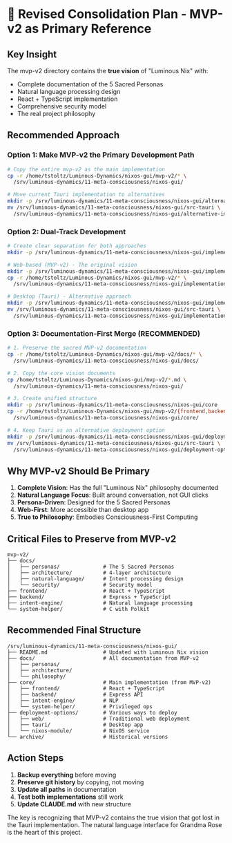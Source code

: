 # 📁 Revised Consolidation Plan - MVP-v2 as Primary Reference

## Key Insight
The mvp-v2 directory contains the **true vision** of "Luminous Nix" with:
- Complete documentation of the 5 Sacred Personas
- Natural language processing design
- React + TypeScript implementation
- Comprehensive security model
- The real project philosophy

## Recommended Approach

### Option 1: Make MVP-v2 the Primary Development Path
```bash
# Copy the entire mvp-v2 as the main implementation
cp -r /home/tstoltz/Luminous-Dynamics/nixos-gui/mvp-v2/* \
  /srv/luminous-dynamics/11-meta-consciousness/nixos-gui/

# Move current Tauri implementation to alternatives
mkdir -p /srv/luminous-dynamics/11-meta-consciousness/nixos-gui/alternative-implementations
mv /srv/luminous-dynamics/11-meta-consciousness/nixos-gui/src-tauri \
  /srv/luminous-dynamics/11-meta-consciousness/nixos-gui/alternative-implementations/tauri-desktop
```

### Option 2: Dual-Track Development
```bash
# Create clear separation for both approaches
mkdir -p /srv/luminous-dynamics/11-meta-consciousness/nixos-gui/implementations

# Web-based (MVP-v2) - The original vision
mkdir -p /srv/luminous-dynamics/11-meta-consciousness/nixos-gui/implementations/web-based
cp -r /home/tstoltz/Luminous-Dynamics/nixos-gui/mvp-v2/* \
  /srv/luminous-dynamics/11-meta-consciousness/nixos-gui/implementations/web-based/

# Desktop (Tauri) - Alternative approach
mkdir -p /srv/luminous-dynamics/11-meta-consciousness/nixos-gui/implementations/desktop
mv /srv/luminous-dynamics/11-meta-consciousness/nixos-gui/src-tauri \
  /srv/luminous-dynamics/11-meta-consciousness/nixos-gui/implementations/desktop/
```

### Option 3: Documentation-First Merge (RECOMMENDED)
```bash
# 1. Preserve the sacred MVP-v2 documentation
cp -r /home/tstoltz/Luminous-Dynamics/nixos-gui/mvp-v2/docs/* \
  /srv/luminous-dynamics/11-meta-consciousness/nixos-gui/docs/

# 2. Copy the core vision documents
cp /home/tstoltz/Luminous-Dynamics/nixos-gui/mvp-v2/*.md \
  /srv/luminous-dynamics/11-meta-consciousness/nixos-gui/

# 3. Create unified structure
mkdir -p /srv/luminous-dynamics/11-meta-consciousness/nixos-gui/core
cp -r /home/tstoltz/Luminous-Dynamics/nixos-gui/mvp-v2/{frontend,backend,intent-engine,system-helper} \
  /srv/luminous-dynamics/11-meta-consciousness/nixos-gui/core/

# 4. Keep Tauri as an alternative deployment option
mkdir -p /srv/luminous-dynamics/11-meta-consciousness/nixos-gui/deployment-options
mv /srv/luminous-dynamics/11-meta-consciousness/nixos-gui/src-tauri \
  /srv/luminous-dynamics/11-meta-consciousness/nixos-gui/deployment-options/tauri
```

## Why MVP-v2 Should Be Primary

1. **Complete Vision**: Has the full "Luminous Nix" philosophy documented
2. **Natural Language Focus**: Built around conversation, not GUI clicks
3. **Persona-Driven**: Designed for the 5 Sacred Personas
4. **Web-First**: More accessible than desktop app
5. **True to Philosophy**: Embodies Consciousness-First Computing

## Critical Files to Preserve from MVP-v2

```
mvp-v2/
├── docs/
│   ├── personas/              # The 5 Sacred Personas
│   ├── architecture/          # 4-layer architecture
│   ├── natural-language/      # Intent processing design
│   └── security/              # Security model
├── frontend/                  # React + TypeScript
├── backend/                   # Express + TypeScript
├── intent-engine/             # Natural language processing
└── system-helper/             # C with Polkit
```

## Recommended Final Structure

```
/srv/luminous-dynamics/11-meta-consciousness/nixos-gui/
├── README.md                  # Updated with Luminous Nix vision
├── docs/                      # All documentation from MVP-v2
│   ├── personas/
│   ├── architecture/
│   └── philosophy/
├── core/                      # Main implementation (from MVP-v2)
│   ├── frontend/              # React + TypeScript
│   ├── backend/               # Express API
│   ├── intent-engine/         # NLP
│   └── system-helper/         # Privileged ops
├── deployment-options/        # Various ways to deploy
│   ├── web/                   # Traditional web deployment
│   ├── tauri/                 # Desktop app
│   └── nixos-module/          # NixOS service
└── archive/                   # Historical versions
```

## Action Steps

1. **Backup everything** before moving
2. **Preserve git history** by copying, not moving
3. **Update all paths** in documentation
4. **Test both implementations** still work
5. **Update CLAUDE.md** with new structure

The key is recognizing that MVP-v2 contains the true vision that got lost in the Tauri implementation. The natural language interface for Grandma Rose is the heart of this project.